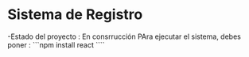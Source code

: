 <h1> Sistema de Registro </h1>

-Estado del proyecto : En consrrucción
PAra ejecutar el sistema,  debes poner :
```npm install react ````
